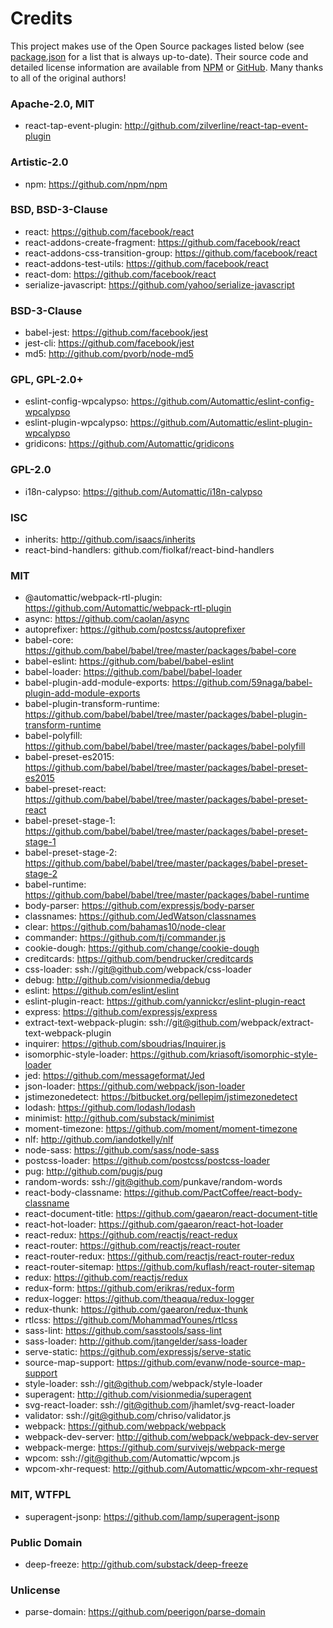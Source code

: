 <!-- This file is automatically generated using `yarn run credits`. -->
Credits
=======
This project makes use of the Open Source packages listed below (see [package.json](/package.json) for a list that is always up-to-date). Their source code and detailed license information are available from [NPM](https://npmjs.org) or [GitHub](https://github.com/). Many thanks to all of the original authors!

### Apache-2.0, MIT
* react-tap-event-plugin: http://github.com/zilverline/react-tap-event-plugin

### Artistic-2.0
* npm: https://github.com/npm/npm

### BSD, BSD-3-Clause
* react: https://github.com/facebook/react
* react-addons-create-fragment: https://github.com/facebook/react
* react-addons-css-transition-group: https://github.com/facebook/react
* react-addons-test-utils: https://github.com/facebook/react
* react-dom: https://github.com/facebook/react
* serialize-javascript: https://github.com/yahoo/serialize-javascript

### BSD-3-Clause
* babel-jest: https://github.com/facebook/jest
* jest-cli: https://github.com/facebook/jest
* md5: http://github.com/pvorb/node-md5

### GPL, GPL-2.0+
* eslint-config-wpcalypso: https://github.com/Automattic/eslint-config-wpcalypso
* eslint-plugin-wpcalypso: https://github.com/Automattic/eslint-plugin-wpcalypso
* gridicons: https://github.com/Automattic/gridicons

### GPL-2.0
* i18n-calypso: https://github.com/Automattic/i18n-calypso

### ISC
* inherits: http://github.com/isaacs/inherits
* react-bind-handlers: github.com/fiolkaf/react-bind-handlers

### MIT
* @automattic/webpack-rtl-plugin: https://github.com/Automattic/webpack-rtl-plugin
* async: https://github.com/caolan/async
* autoprefixer: https://github.com/postcss/autoprefixer
* babel-core: https://github.com/babel/babel/tree/master/packages/babel-core
* babel-eslint: https://github.com/babel/babel-eslint
* babel-loader: https://github.com/babel/babel-loader
* babel-plugin-add-module-exports: https://github.com/59naga/babel-plugin-add-module-exports
* babel-plugin-transform-runtime: https://github.com/babel/babel/tree/master/packages/babel-plugin-transform-runtime
* babel-polyfill: https://github.com/babel/babel/tree/master/packages/babel-polyfill
* babel-preset-es2015: https://github.com/babel/babel/tree/master/packages/babel-preset-es2015
* babel-preset-react: https://github.com/babel/babel/tree/master/packages/babel-preset-react
* babel-preset-stage-1: https://github.com/babel/babel/tree/master/packages/babel-preset-stage-1
* babel-preset-stage-2: https://github.com/babel/babel/tree/master/packages/babel-preset-stage-2
* babel-runtime: https://github.com/babel/babel/tree/master/packages/babel-runtime
* body-parser: https://github.com/expressjs/body-parser
* classnames: https://github.com/JedWatson/classnames
* clear: https://github.com/bahamas10/node-clear
* commander: https://github.com/tj/commander.js
* cookie-dough: https://github.com/change/cookie-dough
* creditcards: https://github.com/bendrucker/creditcards
* css-loader: ssh://git@github.com/webpack/css-loader
* debug: http://github.com/visionmedia/debug
* eslint: https://github.com/eslint/eslint
* eslint-plugin-react: https://github.com/yannickcr/eslint-plugin-react
* express: https://github.com/expressjs/express
* extract-text-webpack-plugin: ssh://git@github.com/webpack/extract-text-webpack-plugin
* inquirer: https://github.com/sboudrias/Inquirer.js
* isomorphic-style-loader: https://github.com/kriasoft/isomorphic-style-loader
* jed: https://github.com/messageformat/Jed
* json-loader: https://github.com/webpack/json-loader
* jstimezonedetect: https://bitbucket.org/pellepim/jstimezonedetect
* lodash: https://github.com/lodash/lodash
* minimist: http://github.com/substack/minimist
* moment-timezone: https://github.com/moment/moment-timezone
* nlf: http://github.com/iandotkelly/nlf
* node-sass: https://github.com/sass/node-sass
* postcss-loader: https://github.com/postcss/postcss-loader
* pug: http://github.com/pugjs/pug
* random-words: ssh://git@github.com/punkave/random-words
* react-body-classname: https://github.com/PactCoffee/react-body-classname
* react-document-title: https://github.com/gaearon/react-document-title
* react-hot-loader: https://github.com/gaearon/react-hot-loader
* react-redux: https://github.com/reactjs/react-redux
* react-router: https://github.com/reactjs/react-router
* react-router-redux: https://github.com/reactjs/react-router-redux
* react-router-sitemap: https://github.com/kuflash/react-router-sitemap
* redux: https://github.com/reactjs/redux
* redux-form: https://github.com/erikras/redux-form
* redux-logger: https://github.com/theaqua/redux-logger
* redux-thunk: https://github.com/gaearon/redux-thunk
* rtlcss: https://github.com/MohammadYounes/rtlcss
* sass-lint: https://github.com/sasstools/sass-lint
* sass-loader: http://github.com/jtangelder/sass-loader
* serve-static: https://github.com/expressjs/serve-static
* source-map-support: https://github.com/evanw/node-source-map-support
* style-loader: ssh://git@github.com/webpack/style-loader
* superagent: http://github.com/visionmedia/superagent
* svg-react-loader: ssh://git@github.com/jhamlet/svg-react-loader
* validator: ssh://git@github.com/chriso/validator.js
* webpack: https://github.com/webpack/webpack
* webpack-dev-server: http://github.com/webpack/webpack-dev-server
* webpack-merge: https://github.com/survivejs/webpack-merge
* wpcom: ssh://git@github.com/Automattic/wpcom.js
* wpcom-xhr-request: http://github.com/Automattic/wpcom-xhr-request

### MIT, WTFPL
* superagent-jsonp: https://github.com/lamp/superagent-jsonp

### Public Domain
* deep-freeze: http://github.com/substack/deep-freeze

### Unlicense
* parse-domain: https://github.com/peerigon/parse-domain
